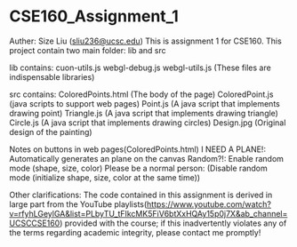 # CSE160_Assignment_1
Auther: Size Liu (sliu236@ucsc.edu) 
This is assignment 1 for CSE160. This project contain two main folder: lib and src

lib contains: 
cuon-utils.js
webgl-debug.js
webgl-utils.js 
(These files are indispensable libraries)

src contains:
 ColoredPoints.html (The body of the page)
 ColoredPoint.js  (java scripts to support web pages)
 Point.js (A java script that implements drawing point)
 Triangle.js (A java script that implements drawing triangle)
 Circle.js  (A java script that implements drawing circles)
 Design.jpg (Original design of the painting)

 Notes on buttons in web pages(ColoredPoints.html)
 I NEED A PLANE!: Automatically generates an plane on the canvas
 Random?!: Enable random mode (shape, size, color)
 Please be a normal person: (Disable random mode (initialize shape, size, color at the same time))

 Other clarifications: The code contained in this assignment is derived in large part from the YouTube playlists(https://www.youtube.com/watch?v=rfyhLGeylGA&list=PLbyTU_tFIkcMK5FiV6btXxHQAy15p0j7X&ab_channel=UCSCCSE160) provided with the course; if this inadvertently violates any of the terms regarding academic integrity, please contact me promptly!